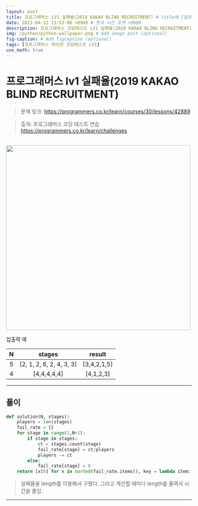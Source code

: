 ```yaml
---
layout: post
title: 프로그래머스 LV1 실패율(2019 KAKAO BLIND RECRUITMENT) # title에 [괄호] 사용 금지
date: 2021-04-12 13:53:00 +0900 # 한국 시간 포맷 +0900
description: 프로그래머스 코딩테스트 LV1 실패율(2019 KAKAO BLIND RECRUITMENT) 파이썬 # Add post description (optional)
img: /python/python-wallpaper.png # Add image post (optional)
fig-caption: # Add figcaption (optional)
tags: [프로그래머스 파이썬 코딩테스트 LV1]
use_math: true
---
```


# 프로그래머스 lv1 실패율(2019 KAKAO BLIND RECRUITMENT)

>문제 링크: <https://programmers.co.kr/learn/courses/30/lessons/42889>

>출처: 프로그래머스 코딩 테스트 연습 <https://programmers.co.kr/learn/challenges>

<br>

<img src="https://grepp-programmers.s3.amazonaws.com/files/production/bde471d8ac/48ddf1cc-c4ea-499d-b431-9727ee799191.png" height = 500 width =500 align="center">

<br>

입출력 예

|N|stages|result|
|:---:|:---:|:---:|
|5|[2, 1, 2, 6, 2, 4, 3, 3]|[3,4,2,1,5]|
|4|[4,4,4,4,4]|[4,1,2,3]|

---

## 풀이

```python
def solution(N, stages):
    players = len(stages)
    fail_rate = {}
    for stage in range(1,N+1):
        if stage in stages:
            ct = stages.count(stage)
            fail_rate[stage] = ct/players
            players -= ct
        else:
            fail_rate[stage] = 0
    return [x[0] for x in sorted(fail_rate.items(), key = lambda item: item[1], reverse=True)]
```

> 실패율을 length를 이용해서 구했다. 그리고 계산할 때마다 length를 줄여서 시간을 줄임.

---
